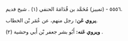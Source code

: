 ٥٥٥٦ - (تمييز) مُحَمَّد بن قُدَامَةَ الحنفي (١) . شيخ فديم.

**يروي عَن:** رجل منهم، عن عُمَر بْن الخطاب.

**ويروي عَنه:** أَبُو بشر جعفر بْن أَبي وحشية (٢) .